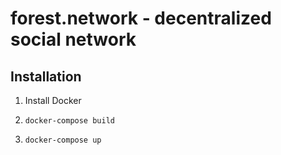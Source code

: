 # forest.network - decentralized social network

## Installation

1. Install Docker

2. `docker-compose build`

3. `docker-compose up`

